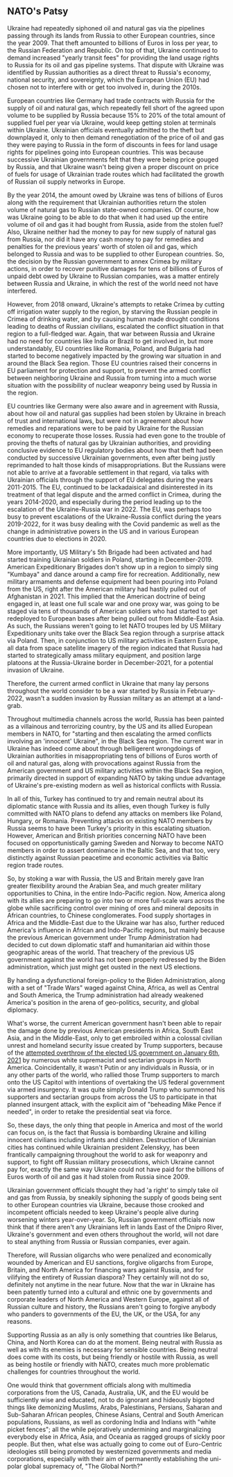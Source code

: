 ## NATO's Patsy

Ukraine had repeatedly siphoned oil and natural gas via the pipelines passing through its lands from Russia to other European countries, since the year 2009. That theft amounted to billions of Euros in loss per year, to the Russian Federation and Republic. On top of that, Ukraine continued to demand increased "yearly transit fees" for providing the land usage rights to Russia for its oil and gas pipeline systems. That dispute with Ukraine was identified by Russian authorities as a direct threat to Russia's economy, national security, and sovereignty, which the European Union (EU) had chosen not to interfere with or get too involved in, during the 2010s. 

European countries like Germany had trade contracts with Russia for the supply of oil and natural gas, which repeatedly fell short of the agreed upon volume to be supplied by Russia because 15% to 20% of the total amount of supplied fuel per year via Ukraine, would keep getting stolen at terminals within Ukraine. Ukrainian officials eventually admitted to the theft but downplayed it, only to then demand renegotiation of the price of oil and gas they were paying to Russia in the form of discounts in fees for land usage rights for pipelines going into European countries. This was because successive Ukrainian governments felt that they were being price gouged by Russia, and that Ukraine wasn't being given a proper discount on price of fuels for usage of Ukrainian trade routes which had facilitated the growth of Russian oil supply networks in Europe. 

By the year 2014, the amount owed by Ukraine was tens of billions of Euros along with the requirement that Ukrainian authorities return the stolen volume of natural gas to Russian state-owned companies. Of course, how was Ukraine going to be able to do that when it had used up the entire volume of oil and gas it had bought from Russia, aside from the stolen fuel? Also, Ukraine neither had the money to pay for new supply of natural gas from Russia, nor did it have any cash money to pay for remedies and penalties for the previous years' worth of stolen oil and gas, which belonged to Russia and was to be supplied to other European countries. So, the decision by the Russian government to annex Crimea by military actions, in order to recover punitive damages for tens of billions of Euros of unpaid debt owed by Ukraine to Russian companies, was a matter entirely between Russia and Ukraine, in which the rest of the world need not have interfered. 

However, from 2018 onward, Ukraine's attempts to retake Crimea by cutting off irrigation water supply to the region, by starving the Russian people in Crimea of drinking water, and by causing human made drought conditions leading to deaths of Russian civilians, escalated the conflict situation in that region to a full-fledged war. Again, that war between Russia and Ukraine had no need for countries like India or Brazil to get involved in, but more understandably, EU countries like Romania, Poland, and Bulgaria had started to become negatively impacted by the growing war situation in and around the Black Sea region. Those EU countries raised their concerns in EU parliament for protection and support, to prevent the armed conflict between neighboring Ukraine and Russia from turning into a much worse situation with the possibility of nuclear weaponry being used by Russia in the region. 

EU countries like Germany were also aware and in agreement with Russia, about how oil and natural gas supplies had been stolen by Ukraine in breach of trust and international laws, but were not in agreement about how remedies and reparations were to be paid by Ukraine for the Russian economy to recuperate those losses. Russia had even gone to the trouble of proving the thefts of natural gas by Ukrainian authorities, and providing conclusive evidence to EU regulatory bodies about how that theft had been conducted by successive Ukrainian governments, even after being justly reprimanded to halt those kinds of misappropriations. But the Russians were not able to arrive at a favorable settlement in that regard, via talks with Ukrainian officials through the support of EU delegates during the years 2011-2015. The EU, continued to be lackadaisical and disinterested in its treatment of that legal dispute and the armed conflict in Crimea, during the years 2014-2020, and especially during the period leading up to the escalation of the Ukraine-Russia war in 2022. The EU, was perhaps too busy to prevent escalations of the Ukraine-Russia conflict during the years 2019-2022, for it was busy dealing with the Covid pandemic as well as the change in administrative powers in the US and in various European countries due to elections in 2020. 

More importantly, US Military's 5th Brigade had been activated and had started training Ukrainian soldiers in Poland, starting in December-2019. American Expeditionary Brigades don't show up in a region to simply sing "Kumbaya" and dance around a camp fire for recreation. Additionally, new military armaments and defense equipment had been pouring into Poland from the US, right after the American military had hastily pulled out of Afghanistan in 2021. This implied that the American doctrine of being engaged in, at least one full scale war and one proxy war, was going to be staged via tens of thousands of American soldiers who had started to get redeployed to European bases after being pulled out from Middle-East Asia. As such, the Russians weren't going to let NATO troupes led by US Military Expeditionary units take over the Black Sea region through a surprise attack via Poland. Then, in conjunction to US military activities in Eastern Europe, all data from space satellite imagery of the region indicated that Russia had started to strategically amass military equipment, and position large platoons at the Russia-Ukraine border in December-2021, for a potential invasion of Ukraine.  

Therefore, the current armed conflict in Ukraine that many lay persons throughout the world consider to be a war started by Russia in February-2022, wasn't a sudden invasion by Russian military as an attempt at a land-grab. 

Throughout multimedia channels across the world, Russia has been painted as a villainous and terrorizing country, by the US and its allied European members in NATO, for "starting and then escalating the armed conflicts involving an 'innocent' Ukraine", in the Black Sea region. The current war in Ukraine has indeed come about through belligerent wrongdoings of Ukrainian authorities in misappropriating tens of billions of Euros worth of oil and natural gas, along with provocations against Russia from the American government and US military activities within the Black Sea region, primarily directed in support of expanding NATO by taking undue advantage of Ukraine's pre-existing modern as well as historical conflicts with Russia. 

In all of this, Turkey has continued to try and remain neutral about its diplomatic stance with Russia and its allies, even though Turkey is fully committed with NATO plans to defend any attacks on members like Poland, Hungary, or Romania. Preventing attacks on existing NATO members by Russia seems to have been Turkey's priority in this escalating situation. However, American and British priorities concerning NATO have been focused on opportunistically gaming Sweden and Norway to become NATO members in order to assert dominance in the Baltic Sea, and that too, very distinctly against Russian peacetime and economic activities via Baltic region trade routes. 

So, by stoking a war with Russia, the US and Britain merely gave Iran greater flexibility around the Arabian Sea, and much greater military opportunities to China, in the entire Indo-Pacific region. Now, America along with its allies are preparing to go into two or more full-scale wars across the globe while sacrificing control over mining of ores and mineral deposits in African countries, to Chinese conglomerates. Food supply shortages in Africa and the Middle-East due to the Ukraine war has also, further reduced America's influence in African and Indo-Pacific regions, but mainly because the previous American government under Trump Administration had decided to cut down diplomatic staff and humanitarian aid within those geographic areas of the world. That treachery of the previous US government against the world has not been properly redressed by the Biden administration, which just might get ousted in the next US elections. 

By handing a dysfunctional foreign-policy to the Biden Administration, along with a set of "Trade Wars" waged against China, Africa, as well as Central and South America, the Trump administration had already weakened America's position in the arena of geo-politics, security, and global diplomacy. 

What's worse, the current American government hasn't been able to repair the damage done by previous American presidents in Africa, South East Asia, and in the Middle-East, only to get embroiled within a colossal civilian unrest and homeland security issue created by Trump supporters, because of the [attempted overthrow of the elected US government on January 6th, 2021](https://en.wikipedia.org/wiki/January_6_United_States_Capitol_attack) by numerous white supremacist and sectarian groups in North America. Coincidentally, it wasn't Putin or any individuals in Russia, or in any other parts of the world, who rallied those Trump supporters to march onto the US Capitol with intentions of overtaking the US federal government via armed insurgency. It was quite simply Donald Trump who summoned his supporters and sectarian groups from across the US to participate in that planned insurgent attack, with the explicit aim of "beheading Mike Pence if needed", in order to retake the presidential seat via force. 

So, these days, the only thing that people in America and most of the world can focus on, is the fact that Russia is bombarding Ukraine and killing innocent civilians including infants and children. Destruction of Ukrainian cities has continued while Ukrainian president Zelenskyy, has been frantically campaigning throughout the world to ask for weaponry and support, to fight off Russian military prosecutions, which Ukraine cannot pay for, exactly the same way Ukraine could not have paid for the billions of Euros worth of oil and gas it had stolen from Russia since 2009. 

Ukrainian government officials thought they had 'a right' to simply take oil and gas from Russia, by sneakily siphoning the supply of goods being sent to other European countries via Ukraine, because those crooked and incompetent officials needed to keep Ukraine's people alive during worsening winters year-over-year. So, Russian government officials now think that if there aren't any Ukrainians left in lands East of the Dnipro River, Ukraine's government and even others throughout the world, will not dare to steal anything from Russia or Russian companies, ever again. 

Therefore, will Russian oligarchs who were penalized and economically wounded by American and EU sanctions, forgive oligarchs from Europe, Britain, and North America for financing wars against Russia, and for vilifying the entirety of Russian diaspora? They certainly will not do so, definitely not anytime in the near future. Now that the war in Ukraine has been patently turned into a cultural and ethnic one by governments and corporate leaders of North America and Western Europe, against all of Russian culture and history, the Russians aren't going to forgive anybody who panders to governments of the EU, the UK, or the USA, for any reasons. 

Supporting Russia as an ally is only something that countries like Belarus, China, and North Korea can do at the moment. Being neutral with Russia as well as with its enemies is necessary for sensible countries. Being neutral does come with its costs, but being friendly or hostile with Russia, as well as being hostile or friendly with NATO, creates much more problematic challenges for countries throughout the world. 

One would think that government officials along with multimedia corporations from the US, Canada, Australia, UK, and the EU would be sufficiently wise and educated, not to do ignorant and hideously bigoted things like demonizing Muslims, Arabs, Palestinians, Persians, Saharan and Sub-Saharan African peoples, Chinese Asians, Central and South American populations, Russians, as well as cordoning India and Indians with "white picket fences"; all the while pejoratively undermining and marginalizing everybody else in Africa, Asia, and Oceania as ragged groups of sickly poor people. But then, what else was actually going to come out of Euro-Centric ideologies still being promoted by westernized governments and media corporations, especially with their aim of permanently establishing the uni-polar global supremacy of, "The Global North?" 